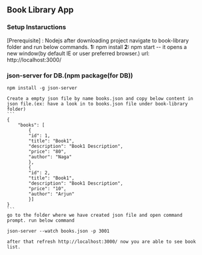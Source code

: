 ## Book Library App

### Setup Instaructions

   [Prerequisite] : Nodejs
   after downloading project navigate to book-library folder and run below commands.
    **1:** npm install
    **2:** npm start -- it opens a new window(by default IE or user preferred browser.) url: http://localhost:3000/

### json-server for DB.(npm package(for DB))

    npm install -g json-server
    
    Create a empty json file by name books.json and copy below content in json file.(ex: have a look in to books.json file under book-library folder)
    ```
    {
        "books": [
            {
            "id": 1,
            "title": "Book1",
            "description": "Book1 Description",
            "price": "80",
            "author": "Naga"
            },
            {
            "id": 2,
            "title": "Book1",
            "description": "Book1 Description",
            "price": "10",
            "author": "Arjun"
            }]
    }
    ```
    go to the folder where we have created json file and open command prompt. run below command 
    
    json-server --watch books.json -p 3001

    after that refresh http://localhost:3000/ now you are able to see book list.